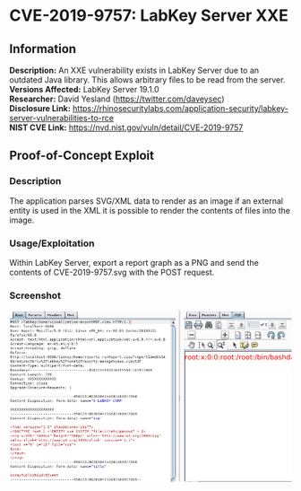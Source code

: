 # CVE-2019-9757: LabKey Server XXE

## Information
**Description:** An XXE vulnerability exists in LabKey Server due to an outdated Java library. This allows arbitrary files to be read from the server.  
**Versions Affected:** LabKey Server 19.1.0  
**Researcher:** David Yesland (https://twitter.com/daveysec)  
**Disclosure Link:** https://rhinosecuritylabs.com/application-security/labkey-server-vulnerabilities-to-rce  
**NIST CVE Link:** https://nvd.nist.gov/vuln/detail/CVE-2019-9757  

## Proof-of-Concept Exploit
### Description
The application parses SVG/XML data to render as an image if an external entity is used in the XML it is possible to render the contents of files into the image.  

### Usage/Exploitation
Within LabKey Server, export a report graph as a PNG and send the contents of CVE-2019-9757.svg with the POST request.  

### Screenshot
![Alt-text that shows up on hover](poc_image.png)
